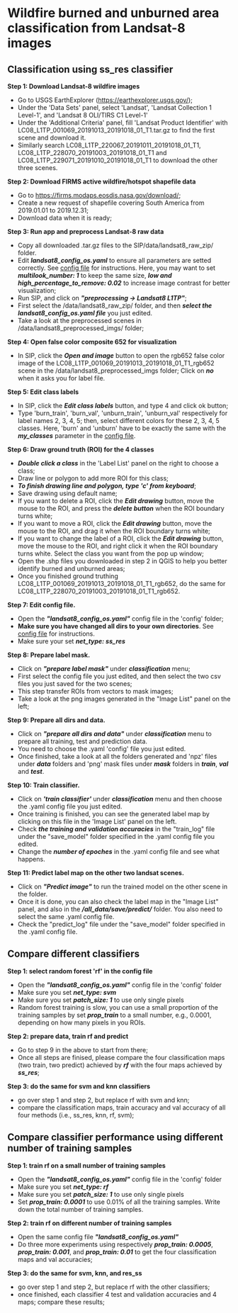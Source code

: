 # Wildfire burned and unburned area classification from Landsat-8 images
## Classification using ss_res classifier

**Step 1: Download Landsat-8 wildfire images**
- Go to USGS EarthExplorer (https://earthexplorer.usgs.gov/);
- Under the 'Data Sets' panel, select 'Landsat', 'Landsat Collection 1 Level-1', and 'Landsat 8 OLI/TIRS C1 Level-1'
- Under the 'Additional Criteria' panel, fill 'Landsat Product Identifier' with LC08_L1TP_001069_20191013_20191018_01_T1.tar.gz to find the first scene and download it. 
- Similarly search LC08_L1TP_220067_20191011_20191018_01_T1, LC08_L1TP_228070_20191003_20191018_01_T1 and LC08_L1TP_229071_20191010_20191018_01_T1 to download the other three scenes. 

**Step 2: Download FIRMS active wildfire/hotspot shapefile data**
- Go to https://firms.modaps.eosdis.nasa.gov/download/;
- Create a new request of shapefile covering South America from 2019.01.01 to 2019.12.31; 
- Download data when it is ready;

**Step 3: Run app and preprocess Landsat-8 raw data** 
- Copy all downloaded .tar.gz files to the SIP/data/landsat8_raw_zip/ folder. 
- Edit ***landsat8_config_os.yaml*** to ensure all parameters are setted correctly. See [config file](config_file.md) for instructions. Here, you may want to set ***multilook_number: 1*** to keep the same size, ***low and high_percentage_to_remove: 0.02*** to increase image contrast for better visualization;
- Run SIP, and click on ***"preprocessing -> Landsat8 L1TP"***;
- First select the /data/landsat8_raw_zip/ folder, and then ***select the landsat8_config_os.yaml file*** you just edited. 
- Take a look at the preprocessed scenes in /data/landsat8_preprocessed_imgs/ folder;

**Step 4: Open false color composite 652 for visualization**
- In SIP, click the ***Open and image*** button to open the rgb652 false color image of the LC08_L1TP_001069_20191013_20191018_01_T1_rgb652 scene in the /data/landsat8_preprocessed_imgs folder; Click on ***no*** when it asks you for label file. 


**Step 5: Edit class labels**
- In SIP, click the ***Edit class labels*** button, and type 4 and click ok button; 
- Type 'burn_train', 'burn_val', 'unburn_train', 'unburn_val' respectively for label names 2, 3, 4, 5; then, select different colors for these 2, 3, 4, 5 classes. Here, 'burn' and 'unburn' have to be exactly the same with the ***my_classes*** parameter in the [config file](config_file.md). 

**Step 6: Draw ground truth (ROI) for the 4 classes**  
- ***Double click a class*** in the 'Label List' panel on the right to choose a class; 
- Draw line or polygon to add more ROI for this class;
- ***To finish drawing line and polygon, type 'c' from keyboard***;
- Save drawing using default name;
- If you want to delete a ROI, click the ***Edit drawing*** button, move the mouse to the ROI, and press the ***delete button*** when the ROI boundary turns white;
- If you want to move a ROI, click the ***Edit drawing*** button, move the mouse to the ROI, and drag it when the ROI boundary turns white; 
- If you want to change the label of a ROI, click the ***Edit drawing*** button, move the mouse to the ROI, and right click it when the ROI boundary turns white. Select the class you want from the pop up window;
- Open the .shp files you downloaded in step 2 in QGIS to help you better identify burned and unburned areas;
- Once you finished ground truthing LC08_L1TP_001069_20191013_20191018_01_T1_rgb652, do the same for LC08_L1TP_228070_20191003_20191018_01_T1_rgb652. 

**Step 7: Edit config file.** 
- Open the ***"landsat8_config_os.yaml"*** config file in the 'config' folder;
- **Make sure you have changed all dirs to your own directories**. See [config file](config_file.md) for instructions. 
- Make sure your set ***net_type: ss_res***

**Step 8: Prepare label mask.** 
- Click on ***"prepare label mask"*** under ***classification*** menu;
- First select the config file you just edited, and then select the two csv files you just saved for the two scenes;
- This step transfer ROIs from vectors to mask images;
- Take a look at the png images generated in the "Image List" panel on the left;

**Step 9: Prepare all dirs and data.** 
- Click on ***"prepare all dirs and data"*** under ***classification*** menu to prepare all training, test and prediction data. 
- You need to choose the .yaml 'config' file you just edited. 
- Once finished, take a look at all the folders generated and 'npz' files under ***data*** folders and 'png' mask files under ***mask*** folders in ***train***, ***val*** and ***test***.  

**Step 10: Train classifier.** 
- Click on ***'train classifier'*** under ***classification*** menu and then choose the .yaml config file you just edited. 
- Once training is finished, you can see the generated label map by clicking on this file in the 'Image List' panel on the left. 
- Check ***the training and validation accuracies*** in the "train_log" file under the "save_model" folder specified in the .yaml config file you edited. 
- Change the ***number of epoches*** in the .yaml config file and see what happens. 

**Step 11: Predict label map on the other two landsat scenes.** 
- Click on ***"Predict image"*** to run the trained model on the other scene in the folder.
- Once it is done, you can also check the label map in the "Image List" panel, and also in the ***/all_data/save/predict/*** folder. You also need to select the same .yaml config file.
- Check the "predict_log" file under the "save_model" folder specified in the .yaml config file. 

## Compare different classifiers

**Step 1: select random forest 'rf' in the config file**
- Open the ***"landsat8_config_os.yaml"*** config file in the 'config' folder
- Make sure you set ***net_type: svm***
- Make sure you set ***patch_size: 1*** to use only single pixels
- Random forest training is slow, you can use a small proportion of the training samples by set ***prop_train*** to a small number, e.g., 0.0001, depending on how many pixels in you ROIs. 
 

**Step 2: prepare data, train rf and predict**
- Go to step 9 in the above to start from there; 
- Once all steps are finised, please compare the four classification maps (two train, two predict) achieved by ***rf*** with the four maps achieved by ***ss_res***;

**Step 3: do the same for svm and knn classifiers**
- go over step 1 and step 2, but replace rf with svm and knn;
- compare the classification maps, train accuracy and val accuracy of all four methods (i.e., ss_res, knn, rf, svm);


## Compare classifier performance using different number of training samples

**Step 1: train rf on a small number of training samples**
- Open the ***"landsat8_config_os.yaml"*** config file in the 'config' folder
- Make sure you set ***net_type: rf***
- Make sure you set ***patch_size: 1*** to use only single pixels
- Set ***prop_train: 0.0001*** to use 0.01% of all the training samples. Write down the total number of training samples. 

**Step 2: train rf on different number of training samples**
- Open the same config file ***"landsat8_config_os.yaml"*** 
- Do three more experiments using respectively ***prop_train: 0.0005***, ***prop_train: 0.001***, and ***prop_train: 0.01*** to get the four classification maps and val accuracies;

**Step 3: do the same for svm, knn, and res_ss**
- go over step 1 and step 2, but replace rf with the other classifiers;
- once finished, each classifier 4 test and validation accuracies and 4 maps; compare these results;

